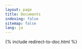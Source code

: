 ```yaml
---
layout: page
title: Documents
indexing: false
sitemap: false
lang: ja
---
```


{% include redirect-to-doc.html %}
